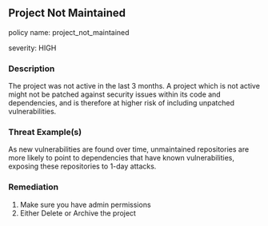 ## Project Not Maintained
policy name: project_not_maintained

severity: HIGH

### Description
The project was not active in the last 3 months. A project which is not active might not be patched against security issues within its code and dependencies, and is therefore at higher risk of including unpatched vulnerabilities.

### Threat Example(s)
As new vulnerabilities are found over time, unmaintained repositories are more likely to point to dependencies that have known vulnerabilities, exposing these repositories to 1-day attacks.



### Remediation
1. Make sure you have admin permissions
2. Either Delete or Archive the project




